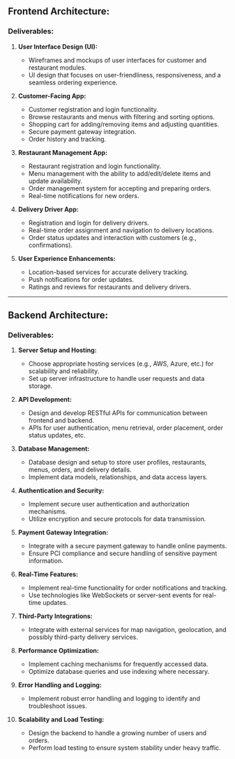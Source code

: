 ## Frontend Architecture:

### Deliverables:

1. **User Interface Design (UI):**
   - Wireframes and mockups of user interfaces for customer and restaurant modules.
   - UI design that focuses on user-friendliness, responsiveness, and a seamless ordering experience.

2. **Customer-Facing App:**
   - Customer registration and login functionality.
   - Browse restaurants and menus with filtering and sorting options.
   - Shopping cart for adding/removing items and adjusting quantities.
   - Secure payment gateway integration.
   - Order history and tracking.

3. **Restaurant Management App:**
   - Restaurant registration and login functionality.
   - Menu management with the ability to add/edit/delete items and update availability.
   - Order management system for accepting and preparing orders.
   - Real-time notifications for new orders.

4. **Delivery Driver App:**
   - Registration and login for delivery drivers.
   - Real-time order assignment and navigation to delivery locations.
   - Order status updates and interaction with customers (e.g., confirmations).

5. **User Experience Enhancements:**
   - Location-based services for accurate delivery tracking.
   - Push notifications for order updates.
   - Ratings and reviews for restaurants and delivery drivers.

---

## Backend Architecture:

### Deliverables:

1. **Server Setup and Hosting:**
   - Choose appropriate hosting services (e.g., AWS, Azure, etc.) for scalability and reliability.
   - Set up server infrastructure to handle user requests and data storage.

2. **API Development:**
   - Design and develop RESTful APIs for communication between frontend and backend.
   - APIs for user authentication, menu retrieval, order placement, order status updates, etc.

3. **Database Management:**
   - Database design and setup to store user profiles, restaurants, menus, orders, and delivery details.
   - Implement data models, relationships, and data access layers.

4. **Authentication and Security:**
   - Implement secure user authentication and authorization mechanisms.
   - Utilize encryption and secure protocols for data transmission.

5. **Payment Gateway Integration:**
   - Integrate with a secure payment gateway to handle online payments.
   - Ensure PCI compliance and secure handling of sensitive payment information.

6. **Real-Time Features:**
   - Implement real-time functionality for order notifications and tracking.
   - Use technologies like WebSockets or server-sent events for real-time updates.

7. **Third-Party Integrations:**
   - Integrate with external services for map navigation, geolocation, and possibly third-party delivery services.

8. **Performance Optimization:**
   - Implement caching mechanisms for frequently accessed data.
   - Optimize database queries and use indexing where necessary.

9. **Error Handling and Logging:**
   - Implement robust error handling and logging to identify and troubleshoot issues.

10. **Scalability and Load Testing:**
    - Design the backend to handle a growing number of users and orders.
    - Perform load testing to ensure system stability under heavy traffic.
